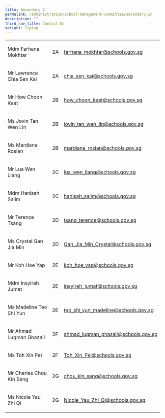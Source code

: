 ```yaml
---
title: Secondary 2
permalink: /administration/school-management-committee/secondary-2/
description: ""
third_nav_title: Contact Us
variant: tiptap
---
```

<p></p>
<table style="minWidth: 75px">
<colgroup>
<col>
<col>
<col>
</colgroup>
<tbody>
<tr>
<td rowspan="1" colspan="1">
<p>Mdm Farhana Mokhtar</p>
</td>
<td rowspan="1" colspan="1">
<p>2A</p>
</td>
<td rowspan="1" colspan="1">
<p><a href="mailto:farhana_mokhtar@schools.gov.sg" rel="noopener noreferrer nofollow" target="_blank"><u>farhana_mokhtar@schools.gov.sg</u></a>&nbsp;</p>
</td>
</tr>
<tr>
<td rowspan="1" colspan="1">
<p>Mr Lawrence Chia Sen Kai</p>
</td>
<td rowspan="1" colspan="1">
<p>2A</p>
</td>
<td rowspan="1" colspan="1">
<p><a href="mailto:chia_sen_kai@schools.gov.sg" rel="noopener noreferrer nofollow" target="_blank">chia_sen_kai@schools.gov.sg</a>
</p>
</td>
</tr>
<tr>
<td rowspan="1" colspan="1">
<p>Mr How Choon Keat&nbsp; &nbsp;&nbsp; &nbsp;&nbsp;&nbsp; &nbsp;&nbsp;&nbsp;
&nbsp;&nbsp;&nbsp; &nbsp;</p>
</td>
<td rowspan="1" colspan="1">
<p>2B</p>
</td>
<td rowspan="1" colspan="1">
<p><a href="mailto:how_choon_keat@schools.gov.sg" rel="noopener noreferrer nofollow" target="_blank"><u>how_choon_keat@schools.gov.sg</u></a>
</p>
</td>
</tr>
<tr>
<td rowspan="1" colspan="1">
<p>Ms Jovin Tan Wen Lin&nbsp;&nbsp;&nbsp;&nbsp; &nbsp;&nbsp;&nbsp; &nbsp;</p>
</td>
<td rowspan="1" colspan="1">
<p>2B</p>
</td>
<td rowspan="1" colspan="1">
<p><a href="mailto:jovin_tan_wen_lin@schools.gov.sg" rel="noopener noreferrer nofollow" target="_blank"><u>jovin_tan_wen_lin@schools.gov.sg</u></a>
</p>
</td>
</tr>
<tr>
<td rowspan="1" colspan="1">
<p>Ms Mardiana Roslan</p>
</td>
<td rowspan="1" colspan="1">
<p>2B</p>
</td>
<td rowspan="1" colspan="1">
<p><a href="mailto:mardiana_roslan@schools.gov.sg" rel="noopener noreferrer nofollow" target="_blank">mardiana_roslan@schools.gov.sg</a>
</p>
</td>
</tr>
<tr>
<td rowspan="1" colspan="1">
<p>Mr Lua Wen Liang</p>
</td>
<td rowspan="1" colspan="1">
<p>2C</p>
</td>
<td rowspan="1" colspan="1">
<p><a href="mailto:lua_wen_liang@schools.gov.sg" rel="noopener noreferrer nofollow" target="_blank"><u>lua_wen_liang@schools.gov.sg</u></a>
</p>
</td>
</tr>
<tr>
<td rowspan="1" colspan="1">
<p>Mdm Hanisah Salim</p>
</td>
<td rowspan="1" colspan="1">
<p>2C</p>
</td>
<td rowspan="1" colspan="1">
<p><a href="mailto:hanisah_salim@schools.gov.sg" rel="noopener noreferrer nofollow" target="_blank"><u>hanisah_salim@schools.gov.sg</u></a>
</p>
</td>
</tr>
<tr>
<td rowspan="1" colspan="1">
<p>Mr Terence Tsang</p>
</td>
<td rowspan="1" colspan="1">
<p>2D</p>
</td>
<td rowspan="1" colspan="1">
<p><a href="mailto:tsang_terence@schools.gov.sg" rel="noopener noreferrer nofollow" target="_blank"><u>tsang_terence@schools.gov.sg</u></a>
</p>
</td>
</tr>
<tr>
<td rowspan="1" colspan="1">
<p>Ms Crystal Gan Jia Min</p>
</td>
<td rowspan="1" colspan="1">
<p>2D</p>
</td>
<td rowspan="1" colspan="1">
<p><a href="mailto:Gan_Jia_Min_Crystal@schools.gov.sg" rel="noopener noreferrer nofollow" target="_blank">Gan_Jia_Min_Crystal@schools.gov.sg</a>
</p>
</td>
</tr>
<tr>
<td rowspan="1" colspan="1">
<p>Mr Koh Hoe Yap</p>
</td>
<td rowspan="1" colspan="1">
<p>2E</p>
</td>
<td rowspan="1" colspan="1">
<p><a href="mailto:koh_hoe_yap@schools.gov.sg" rel="noopener noreferrer nofollow" target="_blank">koh_hoe_yap@schools.gov.sg</a>
</p>
</td>
</tr>
<tr>
<td rowspan="1" colspan="1">
<p>Mdm Insyirah Jumat&nbsp;&nbsp; &nbsp;</p>
</td>
<td rowspan="1" colspan="1">
<p>2E</p>
</td>
<td rowspan="1" colspan="1">
<p><a href="mailto:insyirah_jumat@schools.gov.sg" rel="noopener noreferrer nofollow" target="_blank">insyirah_jumat@schools.gov.sg</a>
</p>
</td>
</tr>
<tr>
<td rowspan="1" colspan="1">
<p>Ms Madeline Teo Shi Yun</p>
</td>
<td rowspan="1" colspan="1">
<p>2E</p>
</td>
<td rowspan="1" colspan="1">
<p><a href="mailto:teo_shi_yun_madeline@schools.gov.sg" rel="noopener noreferrer nofollow" target="_blank">teo_shi_yun_madeline@schools.gov.sg</a>
</p>
</td>
</tr>
<tr>
<td rowspan="1" colspan="1">
<p>Mr Ahmad Luqman Ghazali</p>
</td>
<td rowspan="1" colspan="1">
<p>2F</p>
</td>
<td rowspan="1" colspan="1">
<p><a href="mailto:ahmad_luqman_ghazali@schools.gov.sg" rel="noopener noreferrer nofollow" target="_blank"><u>ahmad_luqman_ghazali@schools.gov.sg</u></a>
</p>
</td>
</tr>
<tr>
<td rowspan="1" colspan="1">
<p>Ms Toh Xin Pei</p>
</td>
<td rowspan="1" colspan="1">
<p>2F</p>
</td>
<td rowspan="1" colspan="1">
<p><a href="mailto:Toh_Xin_Pei@schools.gov.sg" rel="noopener noreferrer nofollow" target="_blank">Toh_Xin_Pei@schools.gov.sg</a>
</p>
</td>
</tr>
<tr>
<td rowspan="1" colspan="1">
<p>Mr Charles Chou Kin Sang</p>
</td>
<td rowspan="1" colspan="1">
<p>2G</p>
</td>
<td rowspan="1" colspan="1">
<p><a href="mailto:chou_kin_sang@schools.gov.sg" rel="noopener noreferrer nofollow" target="_blank"><u>chou_kin_sang@schools.gov.sg</u></a>
</p>
</td>
</tr>
<tr>
<td rowspan="1" colspan="1">
<p>Ms Nicole Yau Zhi Qi</p>
</td>
<td rowspan="1" colspan="1">
<p>2G</p>
</td>
<td rowspan="1" colspan="1">
<p><a href="mailto:Nicole_Yau_Zhi_Qi@schools.gov.sg" rel="noopener noreferrer nofollow" target="_blank">Nicole_Yau_Zhi_Qi@schools.gov.sg</a>
</p>
</td>
</tr>
</tbody>
</table>
<p></p>